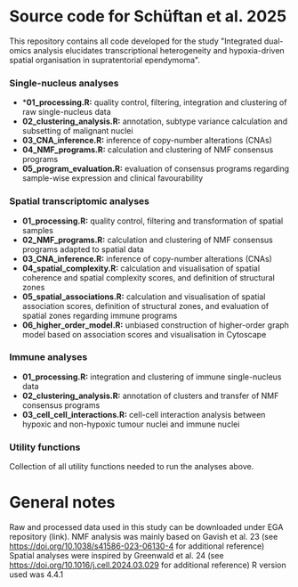 # Source code for Schüftan et al. 2025

This repository contains all code developed for the study "Integrated dual-omics analysis elucidates transcriptional heterogeneity and hypoxia-driven spatial organisation in supratentorial ependymoma".

### Single-nucleus analyses  
- ***01_processing.R:** quality control, filtering, integration and clustering of raw single-nucleus data
- **02_clustering_analysis.R:** annotation, subtype variance calculation and subsetting of malignant nuclei
- **03_CNA_inference.R:** inference of copy-number alterations (CNAs)
- **04_NMF_programs.R:** calculation and clustering of NMF consensus programs
- **05_program_evaluation.R:** evaluation of consensus programs regarding sample-wise expression and clinical favourability

### Spatial transcriptomic analyses  
- **01_processing.R:** quality control, filtering and transformation of spatial samples
- **02_NMF_programs.R:** calculation and clustering of NMF consensus programs adapted to spatial data
- **03_CNA_inference.R:** inference of copy-number alterations (CNAs)
- **04_spatial_complexity.R:** calculation and visualisation of spatial coherence and spatial complexity scores, and definition of structural zones
- **05_spatial_associations.R:** calculation and visualisation of spatial association scores, definition of structural zones, and evaluation of spatial zones regarding immune programs
- **06_higher_order_model.R:** unbiased construction of higher-order graph model based on association scores and visualisation in Cytoscape

### Immune analyses
- **01_processing.R:** integration and clustering of immune single-nucleus data
- **02_clustering_analysis.R:** annotation of clusters and transfer of NMF consensus programs
- **03_cell_cell_interactions.R:** cell-cell interaction analysis between hypoxic and non-hypoxic tumour nuclei and immune nuclei

### Utility functions
Collection of all utility functions needed to run the analyses above.


# General notes
Raw and processed data used in this study can be downloaded under EGA repository (link).
NMF analysis was mainly based on Gavish et al. 23 (see https://doi.org/10.1038/s41586-023-06130-4 for additional reference)
Spatial analyses were inspired by Greenwald et al. 24 (see https://doi.org/10.1016/j.cell.2024.03.029 for additional reference)
R version used was 4.4.1


